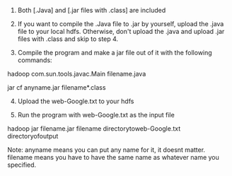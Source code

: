 1. Both [.Java] and [.jar files with .class] are included

2. If you want to compile the .Java file to .jar by yourself, 
upload the .java file to your local hdfs. Otherwise, don't upload the .java
and upload .jar files with .class and skip to step 4.

3. Compile the program and make a jar file out of it with the following commands: 

hadoop com.sun.tools.javac.Main filename.java 

jar cf anyname.jar filename*.class 

4. Upload the web-Google.txt to your hdfs

5. Run the program with web-Google.txt as the input file

hadoop jar filename.jar filename directorytoweb-Google.txt directoryofoutput

Note: anyname means you can put any name for it, it doesnt matter.
filename means you have to have the same name as whatever name you specified. 
